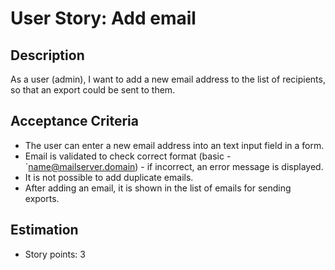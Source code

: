 # User Story: Add email
## Description
As a user (admin), I want to add a new email address to the list of recipients, so that an export could be sent to them.

## Acceptance Criteria
- The user can enter a new email address into an text input field in a form.
- Email is validated to check correct format (basic - `name@mailserver.domain) - if incorrect, an error message is displayed.
- It is not possible to add duplicate emails.
- After adding an email, it is shown in the list of emails for sending exports.

## Estimation
- Story points: 3
